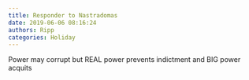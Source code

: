 ```yaml
---
title: Responder to Nastradomas
date: 2019-06-06 08:16:24
authors: Ripp
categories: Holiday
---
```


 Power may corrupt but REAL power prevents indictment and BIG power acquits